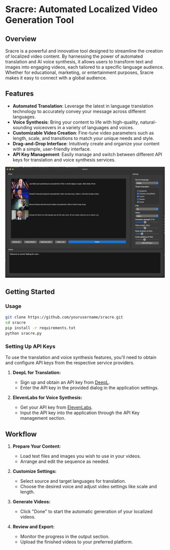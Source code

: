 # Sracre: Automated Localized Video Generation Tool

## Overview

Sracre is a powerful and innovative tool designed to streamline the creation of localized video content. By harnessing the power of automated translation and AI voice synthesis, it allows users to transform text and images into engaging videos, each tailored to a specific language audience. Whether for educational, marketing, or entertainment purposes, Sracre makes it easy to connect with a global audience.

## Features

- **Automated Translation**: Leverage the latest in language translation technology to accurately convey your message across different languages.
- **Voice Synthesis**: Bring your content to life with high-quality, natural-sounding voiceovers in a variety of languages and voices.
- **Customizable Video Creation**: Fine-tune video parameters such as length, scale, and transitions to match your unique needs and style.
- **Drag-and-Drop Interface**: Intuitively create and organize your content with a simple, user-friendly interface.
- **API Key Management**: Easily manage and switch between different API keys for translation and voice synthesis services.

![Screenshot0](readme/0.png)

## Getting Started

### Usage

   ```sh
   git clone https://github.com/yourusername/sracre.git
   cd sracre
   pip install -r requirements.txt
   python sracre.py
   ```

### Setting Up API Keys

To use the translation and voice synthesis features, you'll need to obtain and configure API keys from the respective service providers.

1. **DeepL for Translation:**
   - Sign up and obtain an API key from [DeepL](https://www.deepl.com/).
   - Enter the API key in the provided dialog in the application settings.

2. **ElevenLabs for Voice Synthesis:**
   - Get your API key from [ElevenLabs](https://www.elevenlabs.com/).
   - Input the API key into the application through the API Key management section.

## Workflow

1. **Prepare Your Content:**
   - Load text files and images you wish to use in your videos.
   - Arrange and edit the sequence as needed.

2. **Customize Settings:**
   - Select source and target languages for translation.
   - Choose the desired voice and adjust video settings like scale and length.

3. **Generate Videos:**
   - Click "Done" to start the automatic generation of your localized videos.

4. **Review and Export:**
   - Monitor the progress in the output section.
   - Upload the finished videos to your preferred platform.
